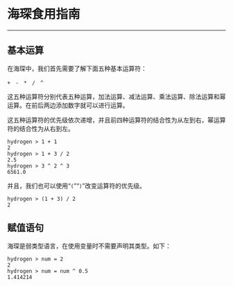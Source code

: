 # 海琛食用指南

---

## 基本运算

在海琛中，我们首先需要了解下面五种基本运算符：

```Hydrogen
+　-　*　/　^
```

这五种运算符分别代表五种运算，加法运算、减法运算、乘法运算、除法运算和幂运算。在前后两边添加数字就可以进行运算。

这五种运算符的优先级依次递增，并且前四种运算符的结合性为从左到右，幂运算符的结合性为从右到左。

```Hydrogen
hydrogen > 1 + 1
2
hydrogen > 1 + 3 / 2
2.5
hydrogen > 3 ^ 2 ^ 3
6561.0
```

并且，我们也可以使用“`(`”“`)`”改变运算符的优先级。

```Hydrogen
hydrogen > (1 + 3) / 2
2
```

## 赋值语句

海琛是弱类型语言，在使用变量时不需要声明其类型。如下：

```Hydrogen
hydrogen > num = 2
2
hydrogen > num = num ^ 0.5
1.414214
```
